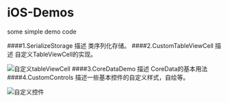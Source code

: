 iOS-Demos
=========

some simple demo code

####1.SerializeStorage
描述 类序列化存储。
####2.CustomTableViewCell
描述 自定义TableViewCell的实现。

![自定义tableViewCell](https://github.com/kylescript/iOS-Demos/images/CustomTableViewCell.png)
####3.CoreDataDemo
描述 CoreData的基本用法
####4.CustomControls
描述一些基本控件的自定义样式，自绘等。

![自定义控件](https://github.com/kylescript/iOS-Demos/images/CustomControls.png)
